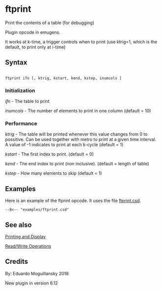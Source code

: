 <!--
id:ftprint
category:Table Control:Read/Write Operations
-->
# ftprint
Print the contents of a table (for debugging)

Plugin opcode in emugens.

It works at k-time, a trigger controls when to print (use ktrig=1, which is the default, to print only at i-time)

## Syntax
``` csound-orc

ftprint ifn [, ktrig, kstart, kend, kstep, inumcols ]
```

### Initialization

_ifn_ - The table to print

_inumcols_ - The number of elements to print in one column (default = 10)

### Performance

_ktrig_ - The table will be printed whenever this value changes from 0 to possitive. Can be used together with metro to print at a given time interval. A value of -1 indicates to print at each k-cycle (default = 1)

_kstart_ - The first index to print. (default = 0)

_kend_ - The end index to print (non inclusive). (default = length of table)

_kstep_ - How many elements to skip (default = 1)

## Examples

Here is an example of the ftprint opcode. It uses the file [ftprint.csd](../../examples/ftprint.csd).

``` csound-csd title="Example of the ftprint opcode." linenums="1"
--8<-- "examples/ftprint.csd"
```

## See also

[Printing and Display](../../sigio/pdisplay)

[Read/Write Operations](../../table/readwrit)

## Credits

By: Eduardo Moguillansky 2018

New plugin in version 6.12
